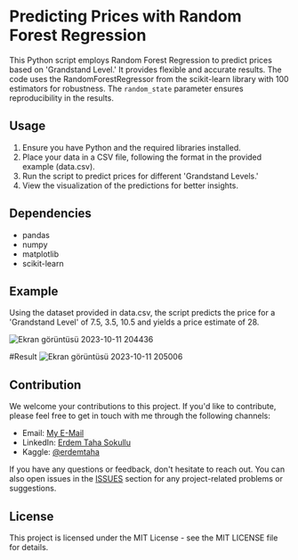 # Predicting Prices with Random Forest Regression

This Python script employs Random Forest Regression to predict prices based on 'Grandstand Level.' It provides flexible and accurate results. The code uses the RandomForestRegressor from the scikit-learn library with 100 estimators for robustness. The `random_state` parameter ensures reproducibility in the results.

## Usage

1. Ensure you have Python and the required libraries installed.
2. Place your data in a CSV file, following the format in the provided example (data.csv).
3. Run the script to predict prices for different 'Grandstand Levels.'
4. View the visualization of the predictions for better insights.

## Dependencies

- pandas
- numpy
- matplotlib
- scikit-learn

## Example

Using the dataset provided in data.csv, the script predicts the price for a 'Grandstand Level' of 7.5, 3.5, 10.5 and yields a price estimate of 28.

![Ekran görüntüsü 2023-10-11 204436](https://github.com/Prometheussx/Random-Forest-Grandstand-Price/assets/54312783/7d6f90a4-cb2e-4a14-9a7f-798307f248e5)

#Result
![Ekran görüntüsü 2023-10-11 205006](https://github.com/Prometheussx/Random-Forest-Grandstand-Price/assets/54312783/74da882d-387c-476b-bd15-26ae556b2367)

## Contribution

We welcome your contributions to this project. If you'd like to contribute, please feel free to get in touch with me through the following channels:

- Email: [My E-Mail](mailto:erdemtahasokullu@gmail.com)
- LinkedIn: [Erdem Taha Sokullu](https://www.linkedin.com/in/erdem-taha-sokullu/)
- Kaggle: [@erdemtaha](https://www.kaggle.com/erdemtaha)

If you have any questions or feedback, don't hesitate to reach out. You can also open issues in the [ISSUES](https://github.com/Prometheussx/Random-Forest-Grandstand-Price/issues) section for any project-related problems or suggestions.


## License
This project is licensed under the MIT License - see the MIT LICENSE file for details.
